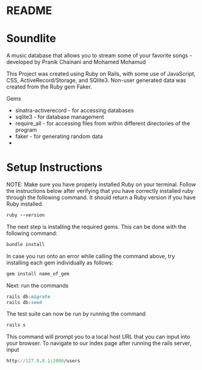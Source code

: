 # README

<h1>Soundlite</h1>

A music database that allows you to stream some of your favorite songs -  developed by Pranik Chainani and Mohamed Mohamud

This Project was created using Ruby on Rails, with some use of JavaScript, CSS, ActiveRecord/Storage, and SQlite3. 
Non-user generated data was created from the Ruby gem Faker.

Gems
* sinatra-activerecord - for accessing databases
* sqlite3 - for database management
* require_all - for accessing files from within different directories of the program
* faker - for generating random data
* 


<h1>Setup Instructions</h1>
NOTE: Make sure you have properly installed Ruby on your terminal. Follow the instructions below after verifying that you have correctly installed ruby through the following command. It should return a Ruby version if you have Ruby installed.

```Ruby
ruby --version
```

The next step is installing the required gems. This can be done with the following command:

```Ruby
bundle install
```
In case you run onto an error while calling the command above, try installing each gem individually as follows:
```Ruby
gem install name_of_gem
```
Next: run the commands 

```Ruby
rails db:migrate
rails db:seed
```

The test suite can now be run by running the command 
   ```Ruby 
   rails s
   ```
   

This command will prompt you to a local host URL that you can input into your browser.
To navigate to our index page after running the rails server, input

```Ruby
http://127.0.0.1:2000/users
```

